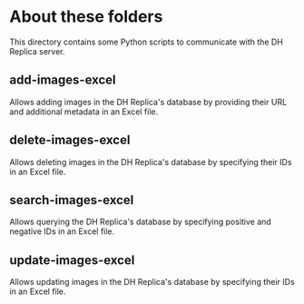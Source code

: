 # About these folders

This directory contains some Python scripts to communicate with the DH Replica server.

## add-images-excel
Allows adding images in the DH Replica's database by providing their URL and additional metadata in an Excel file.

## delete-images-excel
Allows deleting images in the DH Replica's database by specifying their IDs in an Excel file.

## search-images-excel
Allows querying the DH Replica's database by specifying positive and negative IDs in an Excel file.

## update-images-excel
Allows updating images in the DH Replica's database by specifying their IDs in an Excel file.
